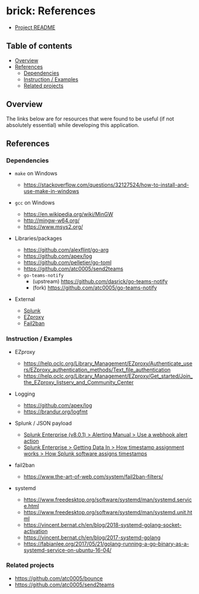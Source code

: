 <!-- omit in toc -->
# brick: References

- [Project README](../README.md)

<!-- omit in toc -->
## Table of contents

- [Overview](#overview)
- [References](#references)
  - [Dependencies](#dependencies)
  - [Instruction / Examples](#instruction--examples)
  - [Related projects](#related-projects)

## Overview

The links below are for resources that were found to be useful (if not
absolutely essential) while developing this application.

## References

### Dependencies

- `make` on Windows
  - <https://stackoverflow.com/questions/32127524/how-to-install-and-use-make-in-windows>
- `gcc` on Windows
  - <https://en.wikipedia.org/wiki/MinGW>
  - <http://mingw-w64.org/>
  - <https://www.msys2.org/>

- Libraries/packages
  - <https://github.com/alexflint/go-arg>
  - <https://github.com/apex/log>
  - <https://github.com/pelletier/go-toml>
  - <https://github.com/atc0005/send2teams>
  - `go-teams-notify`
    - (upstream) <https://github.com/dasrick/go-teams-notify>
    - (fork) <https://github.com/atc0005/go-teams-notify>

- External
  - [Splunk](https://www.splunk.com/​)
  - [EZproxy](https://www.oclc.org/en/ezproxy.html​)
  - [Fail2ban](https://www.fail2ban.org/​)

### Instruction / Examples

- EZproxy
  - <https://help.oclc.org/Library_Management/EZproxy/Authenticate_users/EZproxy_authentication_methods/Text_file_authentication>
  - <https://help.oclc.org/Library_Management/EZproxy/Get_started/Join_the_EZproxy_listserv_and_Community_Center>

- Logging
  - <https://github.com/apex/log>
  - <https://brandur.org/logfmt>

- Splunk / JSON payload
  - [Splunk Enterprise (v8.0.1) > Alerting Manual > Use a webhook alert action](https://docs.splunk.com/Documentation/Splunk/8.0.1/Alert/Webhooks)
  - [Splunk Enterprise > Getting Data In > How timestamp assignment works > How Splunk software assigns timestamps](https://docs.splunk.com/Documentation/Splunk/latest/Data/HowSplunkextractstimestamps)

- fail2ban
  - <https://www.the-art-of-web.com/system/fail2ban-filters/>

- systemd
  - <https://www.freedesktop.org/software/systemd/man/systemd.service.html>
  - <https://www.freedesktop.org/software/systemd/man/systemd.unit.html>
  - <https://vincent.bernat.ch/en/blog/2018-systemd-golang-socket-activation>
  - <https://vincent.bernat.ch/en/blog/2017-systemd-golang>
  - <https://fabianlee.org/2017/05/21/golang-running-a-go-binary-as-a-systemd-service-on-ubuntu-16-04/>

### Related projects

- <https://github.com/atc0005/bounce>
- <https://github.com/atc0005/send2teams>
